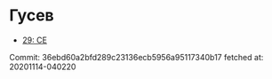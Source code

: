 # Гусев
- [29: CE](29.md)

Commit: 36ebd60a2bfd289c23136ecb5956a95117340b17
 fetched at: 20201114-040220
